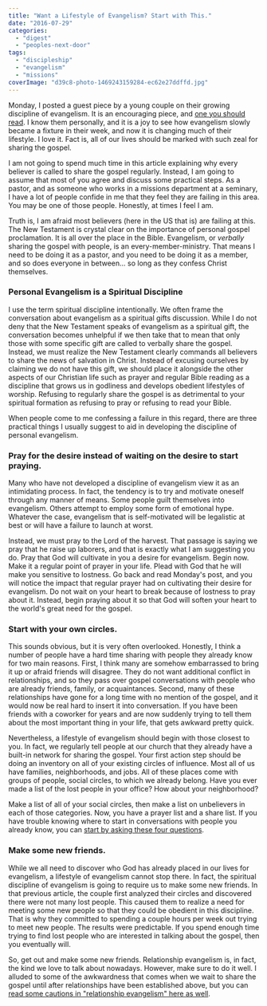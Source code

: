 ```yaml
---
title: "Want a Lifestyle of Evangelism? Start with This."
date: "2016-07-29"
categories: 
  - "digest"
  - "peoples-next-door"
tags: 
  - "discipleship"
  - "evangelism"
  - "missions"
coverImage: "d39c8-photo-1469243159284-ec62e27ddffd.jpg"
---
```


Monday, I posted a guest piece by a young couple on their growing discipline of evangelism. It is an encouraging piece, and [one you should read](http://blog.keelancook.com/2016/07/one-couples-journey-to-a-lifestyle-of-evangelism-and-how-you-can-get-there.html). I know them personally, and it is a joy to see how evangelism slowly became a fixture in their week, and now it is changing much of their lifestyle. I love it. Fact is, all of our lives should be marked with such zeal for sharing the gospel.

I am not going to spend much time in this article explaining why every believer is called to share the gospel regularly. Instead, I am going to assume that most of you agree and discuss some practical steps. As a pastor, and as someone who works in a missions department at a seminary, I have a lot of people confide in me that they feel they are failing in this area. You may be one of those people. Honestly, at times I feel I am.

Truth is, I am afraid most believers (here in the US that is) are failing at this. The New Testament is crystal clear on the importance of personal gospel proclamation. It is all over the place in the Bible. Evangelism, or _verbally_ sharing the gospel with people, is an every-member-ministry. That means I need to be doing it as a pastor, and you need to be doing it as a member, and so does everyone in between... so long as they confess Christ themselves.

### Personal Evangelism is a Spiritual Discipline

I use the term spiritual discipline intentionally. We often frame the conversation about evangelism as a spiritual gifts discussion. While I do not deny that the New Testament speaks of evangelism as a spiritual gift, the conversation becomes unhelpful if we then take that to mean that only those with some specific gift are called to verbally share the gospel. Instead, we must realize the New Testament clearly commands all believers to share the news of salvation in Christ. Instead of excusing ourselves by claiming we do not have this gift, we should place it alongside the other aspects of our Christian life such as prayer and regular Bible reading as a discipline that grows us in godliness and develops obedient lifestyles of worship. Refusing to regularly share the gospel is as detrimental to your spiritual formation as refusing to pray or refusing to read your Bible.

When people come to me confessing a failure in this regard, there are three practical things I usually suggest to aid in developing the discipline of personal evangelism.

### Pray for the desire instead of waiting on the desire to start praying.

Many who have not developed a discipline of evangelism view it as an intimidating process. In fact, the tendency is to try and motivate oneself through any manner of means. Some people guilt themselves into evangelism. Others attempt to employ some form of emotional hype. Whatever the case, evangelism that is self-motivated will be legalistic at best or will have a failure to launch at worst.

Instead, we must pray to the Lord of the harvest. That passage is saying we pray that he raise up laborers, and that is exactly what I am suggesting you do. Pray that God will cultivate in you a desire for evangelism. Begin now. Make it a regular point of prayer in your life. Plead with God that he will make you sensitive to lostness. Go back and read Monday's post, and you will notice the impact that regular prayer had on cultivating their desire for evangelism. Do not wait on your heart to break because of lostness to pray about it. Instead, begin praying about it so that God will soften your heart to the world's great need for the gospel.

### Start with your own circles.

This sounds obvious, but it is very often overlooked. Honestly, I think a number of people have a hard time sharing with people they already know for two main reasons. First, I think many are somehow embarrassed to bring it up or afraid friends will disagree. They do not want additional conflict in relationships, and so they pass over gospel conversations with people who are already friends, family, or acquaintances. Second, many of these relationships have gone for a long time with no mention of the gospel, and it would now be real hard to insert it into conversation. If you have been friends with a coworker for years and are now suddenly trying to tell them about the most important thing in your life, that gets awkward pretty quick.

Nevertheless, a lifestyle of evangelism should begin with those closest to you. In fact, we regularly tell people at our church that they already have a built-in network for sharing the gospel. Your first action step should be doing an inventory on all of your existing circles of influence. Most all of us have families, neighborhoods, and jobs. All of these places come with groups of people, social circles, to which we already belong. Have you ever made a list of the lost people in your office? How about your neighborhood?

Make a list of all of your social circles, then make a list on unbelievers in each of those categories. Now, you have a prayer list and a share list. If you have trouble knowing where to start in conversations with people you already know, you can [start by asking these four questions](http://blog.keelancook.com/2016/04/how-to-ask-someone-about-their-religion-and-actually-discover-what-they-really-believe.html).

### Make some new friends.

While we all need to discover who God has already placed in our lives for evangelism, a lifestyle of evangelism cannot stop there. In fact, the spiritual discipline of evangelism is going to require us to make some new friends. In that previous article, the couple first analyzed their circles and discovered there were not many lost people. This caused them to realize a need for meeting some new people so that they could be obedient in this discipline. That is why they committed to spending a couple hours per week out trying to meet new people. The results were predictable. If you spend enough time trying to find lost people who are interested in talking about the gospel, then you eventually will.

So, get out and make some new friends. Relationship evangelism is, in fact, the kind we love to talk about nowadays. However, make sure to do it well. I alluded to some of the awkwardness that comes when we wait to share the gospel until after relationships have been established above, but you can [read some cautions in "relationship evangelism" here as well](http://blog.keelancook.com/2015/09/a-word-of-caution-concerning-relationship-evangelism.html).
